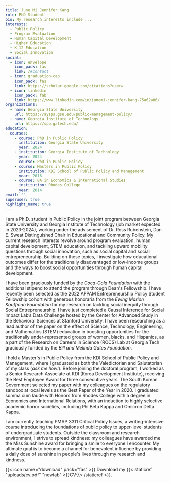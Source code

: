 ```yaml
---
title: June Mi Jennifer Kang
role: PhD Student
bio: My research interests include ...
interests:
  - Public Policy
  - Program Evaluation
  - Human Capital Development
  - Higher Education
  - K-12 Education
  - Social Innovation
social:
  - icon: envelope
    icon_pack: fas
    link: /#contact
  - icon: graduation-cap
    icon_pack: fas
    link: https://scholar.google.com/citations?user=
  - icon: linkedin
    icon_pack: fab
    link: https://www.linkedin.com/in/junemi-jennifer-kang-75a62a86/
organizations:
  - name: Georgia State University
    url: https://aysps.gsu.edu/public-management-policy/
  - name: Georgia Institute of Technology
    url: https://spp.gatech.edu/
education:
  courses:
    - course: PhD in Public Policy
      institution: Georgia State University
      year: 2024
    - institution: Georgia Institute of Technology
      year: 2024
      course: PhD in Public Policy
    - course: Masters in Public Policy
      institution: KDI School of Public Policy and Management
      year: 2016
    - course: BA in Economics & International Studies
      institution: Rhodes College
      year: 2014
email: ""
superuser: true
highlight_name: true
---
```

I am a Ph.D. student in Public Policy in the joint program between Georgia State University and Georgia Institute of Technology (job market expected in 2023-2024), working under the advisement of Dr. Ross Rubenstein, Dan E. Sweat Distinguished Chair in Educational and Community Policy. My current research interests revolve around program evaluation, human capital development, STEM education, and tackling upward mobility questions through social innovation, such as social capital and social entrepreneurship. Building on these topics, I investigate how educational outcomes differ for the traditionally disadvantaged or low-income groups and the ways to boost social opportunities through human capital development.

I have been graciously funded by the *Coca-Cola Foundation* with the additional stipend to attend the program through Dean's Fellowship. I have recently been selected as the 2022 APPAM Entrepreneurship Policy Student Fellowship cohort with generous honoraria from the *Ewing Marion Kauffman Foundation* for my research on tackling social inequity through Social Entrepreneurship. I have just completed a Causal Inference for Social Impact Lab’s Data Challenge hosted by the Center for Advanced Study in the Behavioral Sciences at Stanford University. I have been researching as a lead author of the paper on the effect of Science, Technology, Engineering, and Mathematics (STEM) education in boosting opportunities for the traditionally under-represented groups of women, blacks, and Hispanics, as a part of the Research on Careers in Science (ROCS) Lab at Georgia Tech graciously funded by the *Bill and Melinda Gates Foundation*.

I hold a Master's in Public Policy from the KDI School of Public Policy and Management, where I graduated as both the Valedictorian and Salutatorian of my class (*ask me how!*). Before joining the doctoral program, I worked as a Senior Research Associate at KDI (Korea Development Institute), receiving the Best Employee Award for three consecutive years. The South Korean Government selected my paper with my colleagues on the regulatory sandbox at local levels as the Best Paper of the Year in 2020. I graduated summa cum laude with Honors from Rhodes College with a degree in Economics and International Relations, with an induction to highly selective academic honor societies, including Phi Beta Kappa and Omicron Delta Kappa.

I am currently teaching PMAP 3311 Critical Policy Issues, a writing-intensive course introducing the foundations of public policy to upper-level students of undergraduate students. Outside the classroom and research environment, I strive to spread kindness: my colleagues have awarded me the Miss Sunshine award for bringing a smile to everyone I encounter. My ultimate goal is to become a channel for benevolent influence by providing a daily dose of sunshine in people's lives through my research and kindness. 

{{< icon name="download" pack="fas" >}} Download my {{< staticref "uploads/cv.pdf" "newtab" >}}CV{{< /staticref >}}.